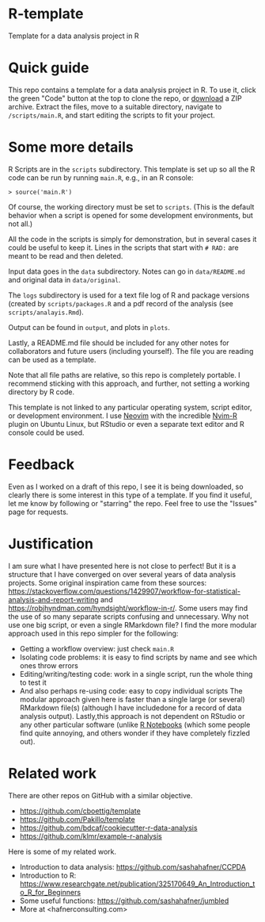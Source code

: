 # R-template
Template for a data analysis project in R 

# Quick guide
This repo contains a template for a data analysis project in R.
To use it, click the green "Code" button at the top to clone the repo, or [download](https://github.com/sashahafner/R-template/archive/refs/heads/main.zip) a ZIP archive.
Extract the files, move to a suitable directory, navigate to `/scripts/main.R`, and start editing the scripts to fit your project.

# Some more details
R Scripts are in the `scripts` subdirectory.
This template is set up so all the R code can be run by running `main.R`, e.g., in an R console:
```
> source('main.R')
```
Of course, the working directory must be set to `scripts`.
(This is the default behavior when a script is opened for some development environments, but not all.)

All the code in the scripts is simply for demonstration, but in several cases it could be useful to keep it.
Lines in the scripts that start with `# RAD:` are meant to be read and then deleted.

Input data goes in the `data` subdirectory.
Notes can go in `data/README.md` and original data in `data/original`.

The `logs` subdirectory is used for a text file log of R and package versions (created by `scripts/packages.R` and a pdf record of the analysis (see `scripts/analayis.Rmd`).

Output can be found in `output`, and plots in `plots`.

Lastly, a README.md file should be included for any other notes for collaborators and future users (including yourself).
The file you are reading can be used as a template.

Note that all file paths are relative, so this repo is completely portable. 
I recommend sticking with this approach, and further, not setting a working directory by R code.

This template is not linked to any particular operating system, script editor, or development environment.
I use [Neovim](https://neovim.io/) with the incredible [Nvim-R](https://github.com/jalvesaq/Nvim-R) plugin on Ubuntu Linux, but RStudio or even a separate text editor and R console could be used.

# Feedback
Even as I worked on a draft of this repo, I see it is being downloaded, so clearly there is some interest in this type of a template.
If you find it useful, let me know by following or "starring" the repo.
Feel free to use the "Issues" page for requests.

# Justification
I am sure what I have presented here is not close to perfect!
But it is a structure that I have converged on over several years of data analysis projects. 
Some original inspiration came from these sources: <https://stackoverflow.com/questions/1429907/workflow-for-statistical-analysis-and-report-writing> and <https://robjhyndman.com/hyndsight/workflow-in-r/>.
Some users may find the use of so many separate scripts confusing and unnecessary.
Why not use one big script, or even a single RMarkdown file?
I find the more modular approach used in this repo simpler for the following:
* Getting a workflow overview: just check `main.R`
* Isolating code problems: it is easy to find scripts by name and see which ones throw errors
* Editing/writing/testing code: work in a single script, run the whole thing to test it
* And also perhaps re-using code: easy to copy individual scripts
The modular approach given here is faster than a single large (or several) RMarkdown file(s) (although I have includedone for a record of data analysis output). 
Lastly,this approach is not dependent on RStudio or any other particular software (unlike [R Notebooks](https://www.rstudio.com/blog/r-notebooks/) (which some people find quite annoying, and others wonder if they have completely fizzled out).

# Related work
There are other repos on GitHub with a similar objective.
* <https://github.com/cboettig/template>
* <https://github.com/Pakillo/template>
* <https://github.com/bdcaf/cookiecutter-r-data-analysis>
* <https://github.com/klmr/example-r-analysis>

Here is some of my related work.
* Introduction to data analysis: <https://github.com/sashahafner/CCPDA>
* Introduction to R: <https://www.researchgate.net/publication/325170649_An_Introduction_to_R_for_Beginners>
* Some useful functions: <https://github.com/sashahafner/jumbled>
* More at <hafnerconsulting.com>
